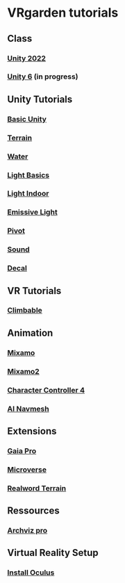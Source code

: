 # VRgarden tutorials

## Class
### [Unity 2022](VRgarden_unity2022.md)
### [Unity 6](VRgarden_unity6.md) (in progress)


## Unity Tutorials
### [Basic Unity](VRgarden_basics.md)
### [Terrain](VRgarden_terrain.md)
### [Water](VRgarden_water.md)


### [Light Basics](VRgarden_light.md)
### [Light Indoor](VRgarden_indoor.md)
### [Emissive Light](VRgarden_monkey.md)


### [Pivot](VRgarden_pivot.md)
### [Sound](VRgarden_sound.md)
### [Decal](VRgarden_decal.md)


## VR Tutorials
### [Climbable](VRgarden_climbable.md)

## Animation
### [Mixamo](VRgarden_mixamo.md)
### [Mixamo2](VRgarden_mixamo2.md)
### [Character Controller 4](VRgarden_charactercontroller4.md)
### [AI Navmesh](VRgarden_navmesh.md)

## Extensions
### [Gaia Pro](VRgarden_gaiapro.md)
### [Microverse](VRgarden_microverse.md)
### [Realword Terrain](VRgarden_realworld.md)

## Ressources
### [Archviz pro](VRgarden_archvizPro.md)
## Virtual Reality Setup
### [Install Oculus](VRgarden_oculus.md)
